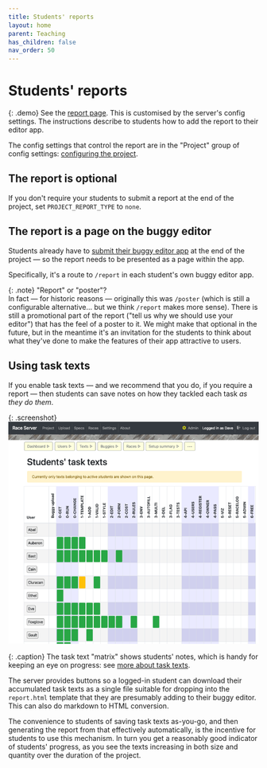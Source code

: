 ```yaml
---
title: Students' reports
layout: home
parent: Teaching
has_children: false
nav_order: 50
---
```


# Students' reports

{: .demo}
See the [report page]({{site.content.demo_url}}/project/report). This is
customised by the server's config settings.
The instructions describe to students how to add the report to their editor
app.

The config settings that control the report are in the "Project" group of
config settings: [configuring the project](../customising/project).

## The report is optional

If you don't require your students to submit a report at the end of the project,
set `PROJECT_REPORT_TYPE` to `none`.

## The report is a page on the buggy editor

Students already have to [submit their buggy editor app](submission) at the end
of the project — so the report needs to be presented as a page within the app.

Specifically, it's a route to `/report` in each student's own buggy editor app.

{: .note}
"Report" or "poster"?  
In fact — for historic reasons — originally this was `/poster` (which is still
a configurable alternative... but we think `/report` makes more sense). There
is still a promotional part of the report ("tell us why we should use your
editor") that has the feel of a poster to it. We might make that optional in
the future, but in the meantime it's an invitation for the students to think
about what they've done to make the features of their app attractive to users.


## Using task texts

If you enable task texts — and we recommend that you do, if you require a
report — then students can save notes on how they tackled each task _as they
do them_.

{: .screenshot}
![Screenshot of student task texts](/docs/img/screenshots/student-task-texts.png)

{: .caption}
The task text "matrix" shows students' notes, which is handy for keeping an eye
on progress: see [more about task texts](progress#task-texts-for-the-report).


The server provides buttons so a logged-in student can download their
accumulated task texts as a single file suitable for dropping into the
`report.html` template that they are presumably adding to their buggy editor.
This can also do markdown to HTML conversion.

The convenience to students of saving task texts as-you-go, and then generating
the report from that effectively automatically, is the incentive for students
to use this mechanism. In turn you get a reasonably good indicator of students'
progress, as you see the texts increasing in both size and quantity over the
duration of the project.





